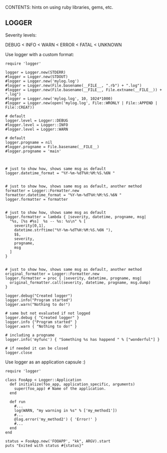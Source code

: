 CONTENTS: hints on using ruby libraries, gems, etc.



LOGGER
------

Severity levels:

 DEBUG < INFO < WARN < ERROR < FATAL < UNKNOWN

Use logger with a custom format:

	require 'logger'

	logger = Logger.new(STDERR)
	#logger = Logger.new(STDOUT)
	#logger = Logger.new('mylog.log')
	#logger = Logger.new(File.basename(__FILE__, ".rb") + ".log")
	#logger = Logger.new(File.basename(__FILE__, File.extname(__FILE__)) + ".log")
	#logger = Logger.new('mylog.log', 10, 1024*1000)	
	#logger = Logger.new(open('mylog.log', File::WRONLY | File::APPEND | File::CREAT))
	
	# default
	logger.level = Logger::DEBUG
	#logger.level = Logger::INFO
	#logger.level = Logger::WARN

	# default
	logger.progname = nil
	#logger.progname = File.basename(__FILE__)
	#logger.progname = 'main'

	
	
	# just to show how, shows same msg as default
	logger.datetime_format = "%Y-%m-%dT%H:%M:%S.%6N "
	
	
	# just to show how, shows same msg as default, another method
	formatter = Logger::Formatter.new
	formatter.datetime_format = "%Y-%m-%dT%H:%M:%S.%6N "
	logger.formatter = formatter

	
	# just to show how, shows same msg as default
	logger.formatter = lambda { |severity, datetime, progname, msg|
	  "%s, [%s #%s]  %s -- %s: %s\n" % [
		severity[0,1],
		datetime.strftime("%Y-%m-%dT%H:%M:%S.%6N "),
		$$,
		severity, 
		progname, 
		msg
	  ]
	}

	
	# just to show how, shows same msg as default, another method
	original_formatter = Logger::Formatter.new
	logger.formatter = proc { |severity, datetime, progname, msg|
	  original_formatter.call(severity, datetime, progname, msg.dump)
	}	
	
	logger.debug("Created logger")
	logger.info("Program started")
	logger.warn("Nothing to do!")
	
	# same but not evaluated if not logged
	logger.debug { "Created logger" }
	logger.info {"Program started" }
	logger.warn { "Nothing to do!" }
	
	# including a progname
	logger.info('myfunc') { "Something %s has happend " % ["wonderful"] }
	
	# if needed it can be closed
	logger.close
	
	
	
Use logger as an application capsule :)


	require 'logger'

	class FooApp < Logger::Application
	  def initialize(foo_app, application_specific, arguments)
		super(foo_app) # Name of the application.
	  end

	  def run
		#...
		log(WARN, "my warning in %s" % ['my_method1'])
		#...
		@log.error('my_method2') { 'Error!' }
		#...
	  end
	end

	status = FooApp.new('FOOAPP', "kk", ARGV).start
	puts "Exited with status #{status}"